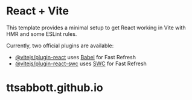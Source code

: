 # React + Vite

This template provides a minimal setup to get React working in Vite with HMR and some ESLint rules.

Currently, two official plugins are available:

- [@vitejs/plugin-react](https://github.com/vitejs/vite-plugin-react/blob/main/packages/plugin-react/README.md) uses [Babel](https://babeljs.io/) for Fast Refresh
- [@vitejs/plugin-react-swc](https://github.com/vitejs/vite-plugin-react-swc) uses [SWC](https://swc.rs/) for Fast Refresh

# ttsabbott.github.io

<!--

Notes from setting up GitHub Pages:
-----------------------------------
https://pages.github.com/
https://docs.github.com/en/pages

Should I use Jekyll?
https://docs.github.com/en/pages/setting-up-a-github-pages-site-with-jekyll/creating-a-github-pages-site-with-jekyll

Securing your GitHub Pages site with HTTPS
https://docs.github.com/en/pages/getting-started-with-github-pages/securing-your-github-pages-site-with-https

About custom domains and GitHub Pages
https://docs.github.com/en/pages/configuring-a-custom-domain-for-your-github-pages-site/about-custom-domains-and-github-pages

Troubleshooting custom domains and GitHub Pages
https://docs.github.com/en/pages/configuring-a-custom-domain-for-your-github-pages-site/troubleshooting-custom-domains-and-github-pages#cname-errors

Favicon was created using this site:
https://realfavicongenerator.net/favicon_result?file_id=p1g7i4r7mooj4183o7k51l6jr926#.YsnO5OzMLxo

The following was used to verify favicon(s) were installed properly:
https://realfavicongenerator.net/favicon_checker?protocol=https&site=ttsabbott.github.io%2F#.YsnSOezMLxo

The following was used to randomize the background:
https://stackoverflow.com/questions/18288950/random-fullscreen-background-image-on-browser-refresh

-->
